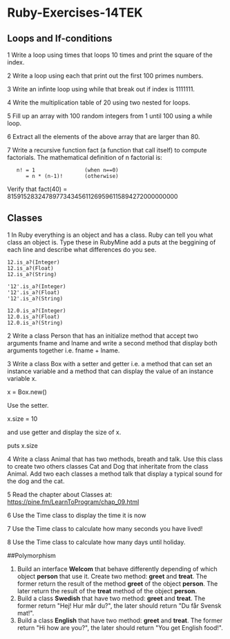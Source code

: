 # Ruby-Exercises-14TEK

## Loops and If-conditions

1 Write a loop using times that loops 10 times and print the square of the index. 

2 Write a loop using each that print out the first 100 primes numbers.

3 Write an infinte loop using while that break out if index is 1111111.

4 Write the multiplication table of 20 using two nested for loops.

5 Fill up an array with 100 random integers from 1 until 100 using a while loop. 

6 Extract all the elements of the above array that are larger than 80.

7 Write a recursive function fact (a function that call itself) to compute factorials. The mathematical definition of n factorial is:
```
   n! = 1                (when n==0)
      = n * (n-1)!       (otherwise)
```

Verify that fact(40) = 815915283247897734345611269596115894272000000000

## Classes

1 In Ruby everything is an object and has a class. Ruby can tell you what class an object is. Type these in RubyMine add a puts at the beggining of each line and describe what differences do you see.
```
12.is_a?(Integer)
12.is_a?(Float)
12.is_a?(String)

'12'.is_a?(Integer)
'12'.is_a?(Float)
'12'.is_a?(String)

12.0.is_a?(Integer)
12.0.is_a?(Float)
12.0.is_a?(String)
```
2 Write a class Person that has an initialize method that accept two arguments fname and lname and write a second method that display both arguments together i.e. fname + lname.

3 Write a class Box with a setter and getter i.e. a method that can set an instance variable and a method that can display the value of an instance variable x.

x = Box.new()

Use the setter.

x.size = 10

and use getter and display the size of x.

puts x.size

4 Write a class Animal that has two methods, breath and talk. Use this class to create two others classes Cat and Dog that inheritate from the class Animal. Add two each classes a method talk that display a typical sound for the dog and the cat.

5 Read the chapter about Classes at: https://pine.fm/LearnToProgram/chap_09.html

6 Use the Time class to display the time it is now

7 Use the Time class to calculate how many seconds you have lived!

8 Use the Time class to calculate how many days until holiday.


##Polymorphism

1. Build an interface **Welcom** that behave differently depending of which object **person** that use it. Create two method: **greet** and **treat**. The former return the result of the method **greet** of the object **person**. The later return the result of the **treat** method of the object **person**.
2. Build a class **Swedish** that have two method: **greet** and **treat**. The former return "Hej! Hur mår du?", the later should return "Du får Svensk mat!".
3. Build a class **English** that have two method: **greet** and **treat**. The former return "Hi how are you?", the later should return "You get English food!".



